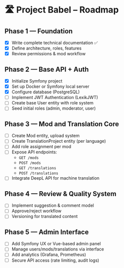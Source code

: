 # 🛣️ Project Babel – Roadmap

## Phase 1 — Foundation

- [x] Write complete technical documentation ✅
- [x] Define architecture, roles, features
- [x] Review permissions & mod workflow

## Phase 2 — Base API + Auth

- [x] Initialize Symfony project
- [x] Set up Docker or Symfony local server
- [x] Configure database (PostgreSQL)
- [ ] Implement JWT Authentication (LexikJWT)
- [ ] Create base User entity with role system
- [ ] Seed initial roles (admin, moderator, user)

## Phase 3 — Mod and Translation Core

- [ ] Create Mod entity, upload system
- [ ] Create TranslationProject entity (per language)
- [ ] Add role assignment per mod
- [ ] Expose API endpoints:
  - `GET /mods`
  - `POST /mods`
  - `GET /translations`
  - `POST /translations`
- [ ] Integrate DeepL API for machine translation

## Phase 4 — Review & Quality System

- [ ] Implement suggestion & comment model
- [ ] Approve/reject workflow
- [ ] Versioning for translated content

## Phase 5 — Admin Interface

- [ ] Add Symfony UX or Vue-based admin panel
- [ ] Manage users/mods/translations via interface
- [ ] Add analytics (Grafana, Prometheus)
- [ ] Secure API access (rate limiting, audit logs) 